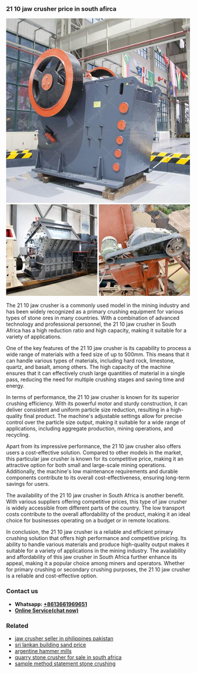 <h3>21 10 jaw crusher price in south afirca</h3><img src='1708589124.jpg' alt=''><p>The 21 10 jaw crusher is a commonly used model in the mining industry and has been widely recognized as a primary crushing equipment for various types of stone ores in many countries. With a combination of advanced technology and professional personnel, the 21 10 jaw crusher in South Africa has a high reduction ratio and high capacity, making it suitable for a variety of applications.</p><p>One of the key features of the 21 10 jaw crusher is its capability to process a wide range of materials with a feed size of up to 500mm. This means that it can handle various types of materials, including hard rock, limestone, quartz, and basalt, among others. The high capacity of the machine ensures that it can effectively crush large quantities of material in a single pass, reducing the need for multiple crushing stages and saving time and energy.</p><p>In terms of performance, the 21 10 jaw crusher is known for its superior crushing efficiency. With its powerful motor and sturdy construction, it can deliver consistent and uniform particle size reduction, resulting in a high-quality final product. The machine's adjustable settings allow for precise control over the particle size output, making it suitable for a wide range of applications, including aggregate production, mining operations, and recycling.</p><p>Apart from its impressive performance, the 21 10 jaw crusher also offers users a cost-effective solution. Compared to other models in the market, this particular jaw crusher is known for its competitive price, making it an attractive option for both small and large-scale mining operations. Additionally, the machine's low maintenance requirements and durable components contribute to its overall cost-effectiveness, ensuring long-term savings for users.</p><p>The availability of the 21 10 jaw crusher in South Africa is another benefit. With various suppliers offering competitive prices, this type of jaw crusher is widely accessible from different parts of the country. The low transport costs contribute to the overall affordability of the product, making it an ideal choice for businesses operating on a budget or in remote locations.</p><p>In conclusion, the 21 10 jaw crusher is a reliable and efficient primary crushing solution that offers high performance and competitive pricing. Its ability to handle various materials and produce high-quality output makes it suitable for a variety of applications in the mining industry. The availability and affordability of this jaw crusher in South Africa further enhance its appeal, making it a popular choice among miners and operators. Whether for primary crushing or secondary crushing purposes, the 21 10 jaw crusher is a reliable and cost-effective option.</p><h3>Contact us</h3><ul><li><strong>Whatsapp:&nbsp;<a href="https://wa.me/8613661969651">+8613661969651</a></strong></li><li><a href="https://swt.shibang-china.com/?git&amp;zhl&amp;21 10 jaw crusher price in south afirca"><strong>Online Service(chat now)</strong></a></li></ul><h3>Related</h3><ul><li><a href='jaw crusher seller in philippines pakistan.md'>jaw crusher seller in philippines pakistan</a></li><li><a href='sri lankan building sand price.md'>sri lankan building sand price</a></li><li><a href='argentine hammer mills.md'>argentine hammer mills</a></li><li><a href='quarry stone crusher for sale in south africa.md'>quarry stone crusher for sale in south africa</a></li><li><a href='sample method statement stone crushing.md'>sample method statement stone crushing</a></li></ul>